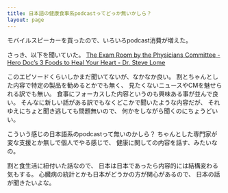 ```yaml
---
title: 日本語の健康食事系podcastってどっか無いかしら？
layout: page
---
```

モバイルスピーカーを買ったので、いろいろpodcast消費が増えた。

さっき、以下を聞いていた。
[The Exam Room by the Physicians Committee - Hero Doc’s 3 Foods to Heal Your Heart - Dr. Steve Lome](https://podcasts.google.com/feed/aHR0cHM6Ly9leGFtcm9vbS5saWJzeW4uY29tL3Jzcw/episode/NmFkZGNjZmEtMTU1Ny00OGQ3LWI0YjItNThmN2ZlOGQwNjQy?ep=14)

このエピソードくらいしかまだ聞いてないが、なかなか良い。
割とちゃんとした内容で特定の製品を勧めるとかでも無く、
見たくないニュースやCMを魅せられる訳でも無い。
食事にフォーカスした内容というのも興味ある事が並んで良い。
そんなに新しい話がある訳でもなくどこかで聞いたような内容だが、
それゆえにちょと聞き逃しても問題無いので、
何かをしながら聞くのにちょうどいい。

こういう感じの日本語系のpodcastって無いのかしら？
ちゃんとした専門家が変な支援とか無しで個人でやる感じで、
健康に関しての内容を話す、みたいなの。

割と食生活に紐付いた話なので、
日本は日本であったら内容的には結構変わる気もする。
心臓病の統計とかも日本がどうかの方が関心があるので、
日本の話が聞きたいよな。